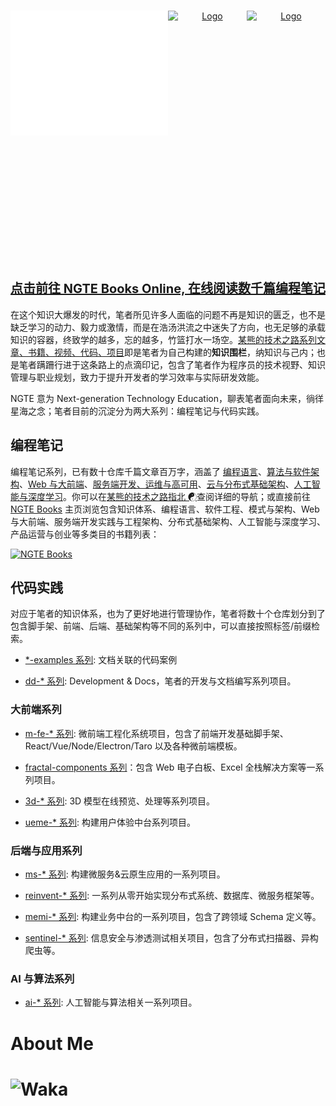 <!-- PROJECT LOGO -->
<br />
<p align="center">
  <a href="https://github.com/wx-chevalier" style="display: flex">
    <img src="https://raw.githubusercontent.com/wx-chevalier/wx-chevalier/master/header.svg" alt="Logo" style="width: 50%;height: 200px" />
    <img src="https://github-readme-stats.vercel.app/api?username=wx-chevalier" alt="Logo" style="width: 50%;height: 400px" />
    <img src="https://github-readme-stats.vercel.app/api/top-langs/?username=wx-chevalier&layout=compact&theme=dracula" alt="Logo" style="width: 50%;height: 200px" />
  </a>

  <p align="center" style="font-size: 20px">
    <strong><a href="https://ng-tech.icu/books-gallery/" style="font-size: 20px"><h2 align="center">点击前往 NGTE Books Online, 在线阅读数千篇编程笔记</h2></a></strong>
  </p>
</p>

在这个知识大爆发的时代，笔者所见许多人面临的问题不再是知识的匮乏，也不是缺乏学习的动力、毅力或激情，而是在浩汤洪流之中迷失了方向，也无足够的承载知识的容器，终致学的越多，忘的越多，竹篮打水一场空。[某熊的技术之路系列文章、书籍、视频、代码、项目](https://github.com/wx-chevalier)即是笔者为自己构建的**知识围栏**，纳知识与己内；也是笔者蹒跚行进于这条路上的点滴印记，包含了笔者作为程序员的技术视野、知识管理与职业规划，致力于提升开发者的学习效率与实际研发效能。

NGTE 意为 Next-generation Technology Education，聊表笔者面向未来，徜徉星海之念；笔者目前的沉淀分为两大系列：编程笔记与代码实践。

## 编程笔记

编程笔记系列，已有数十仓库千篇文章百万字，涵盖了 [编程语言](https://github.com/wx-chevalier/PLT-Series)、[算法与软件架构](https://github.com/wx-chevalier/SoftwareArchitecture-Series)、[Web 与大前端](https://github.com/wx-chevalier/Web-Series)、[服务端开发、运维与高可用](https://github.com/wx-chevalier/MicroCN-Series)、[云与分布式基础架构](https://github.com/wx-chevalier/DistributedSystem-Series)、[人工智能与深度学习](https://github.com/wx-chevalier/AI-Series)。你可以在[某熊的技术之路指北 ☯](https://github.com/wx-chevalier/Developer-Zero-To-Mastery)查阅详细的导航；或直接前往 [NGTE Books](https://ng-tech.icu/books-gallery/) 主页浏览包含知识体系、编程语言、软件工程、模式与架构、Web 与大前端、服务端开发实践与工程架构、分布式基础架构、人工智能与深度学习、产品运营与创业等多类目的书籍列表：

[![NGTE Books](https://s2.ax1x.com/2020/01/18/19uXtI.png)](https://ng-tech.icu/books-gallery/)

## 代码实践

对应于笔者的知识体系，也为了更好地进行管理协作，笔者将数十个仓库划分到了包含脚手架、前端、后端、基础架构等不同的系列中，可以直接按照标签/前缀检索。

- [\*-examples 系列](https://github.com/wx-chevalier?tab=repositories&q=-examples&type=&language=): 文档关联的代码案例

- [dd-\* 系列](https://github.com/wx-chevalier?tab=repositories&q=dd-&type=&language=): Development & Docs，笔者的开发与文档编写系列项目。

### 大前端系列

- [m-fe-\* 系列](https://github.com/wx-chevalier?tab=repositories&q=m-fe&type=&language=): 微前端工程化系统项目，包含了前端开发基础脚手架、React/Vue/Node/Electron/Taro 以及各种微前端模板。

- [fractal-components 系列](https://github.com/topics/fractal-components)：包含 Web 电子白板、Excel 全栈解决方案等一系列项目。

- [3d-\* 系列](https://github.com/wx-chevalier?tab=repositories&q=dd-&type=&language=): 3D 模型在线预览、处理等系列项目。

- [ueme-\* 系列](https://github.com/wx-chevalier?tab=repositories&q=ueme-&type=&language=): 构建用户体验中台系列项目。

### 后端与应用系列

- [ms-\* 系列](https://github.com/wx-chevalier?tab=repositories&q=ms-&type=&language=): 构建微服务&云原生应用的一系列项目。

- [reinvent-\* 系列](https://github.com/wx-chevalier?tab=repositories&q=reinvent-&type=&language=): 一系列从零开始实现分布式系统、数据库、微服务框架等。

- [memi-\* 系列](https://github.com/wx-chevalier?tab=repositories&q=memi-&type=&language=): 构建业务中台的一系列项目，包含了跨领域 Schema 定义等。

- [sentinel-\* 系列](https://github.com/wx-chevalier?tab=repositories&q=sentinel-&type=&language=): 信息安全与渗透测试相关项目，包含了分布式扫描器、异构爬虫等。

### AI 与算法系列

- [ai-\* 系列](https://github.com/wx-chevalier?tab=repositories&q=ai-&type=&language=): 人工智能与算法相关一系列项目。

# About Me

# ![Waka](https://wakatime.com/share/@91f46015-04b7-45f8-9556-afbfd35b9754/6c5a9a1a-c51a-40d2-9da2-aea05c5af72a.png)
